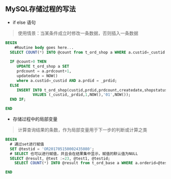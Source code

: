 ## MySQL存储过程的写法

- if else 语句

> 使用情景：当某条件成立时修改一条数据，否则插入一条数据

````sql
BEGIN
	#Routine body goes here...
  SELECT COUNT(*) INTO @count from t_ord_shop a WHERE a.custid=_custid AND a.prdid = _prdid;
  
  IF @count>0 THEN
     UPDATE t_ord_shop a SET
     prdcount = a.prdcount+1,
     updatedate = NOW()
     where a.custid=_custid AND a.prdid = _prdid;
  ELSE
     INSERT INTO t_ord_shop(custid,prdid,prdcount,createdate,shopstatus,updatedate)
			VALUES (_custid,_prdid,1,NOW(),'01',NOW());	
  END IF;

END
````

- 存储过程中的局部变量

> 计算查询结果的条数，作为局部变量用于下一步的判断或计算之类

````sql
BEGIN
  # 通过set进行赋值
  SET @testid = 'OR201705150002435080';
  # SELECT 也可以进行赋值，并且会在结果集中显示，赋值的默认值为NULL
  SELECT @result, @test :=23, @test1, @testid;
	SELECT COUNT(*) INTO @result from t_ord_base a WHERE a.orderid=@testid;

END
````
